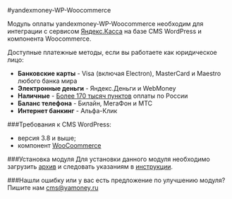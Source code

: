 #yandexmoney-WP-Woocommerce

Модуль оплаты yandexmoney-WP-Woocommerce необходим для интеграции с сервисом [Яндекс.Касса](http://kassa.yandex.ru/) на базе CMS WordPress и компонента Woocommerce. 

Доступные платежные методы, если вы работаете как юридическое лицо:
* **Банковские карты** -  Visa (включая Electron), MasterCard и Maestro любого банка мира
* **Электронные деньги** - Яндекс.Деньги и WebMoney
* **Наличные** - [Более 170 тысяч пунктов](https://money.yandex.ru/pay/doc.xml?id=526209) оплаты по России
* **Баланс телефона** - Билайн, МегаФон и МТС
* **Интернет банкинг** - Альфа-Клик

###Требования к CMS WordPress:
* версия 3.8 и выше;
* компонент [WooCoommerce](http://wordpress.org/plugins/woocommerce/)

###Установка модуля
Для установки данного модуля необходимо загрузить [архив](https://github.com/yandex-money/yandex-money-cms-wp-woocomerce/raw/master/yandex_money.zip) и следовать указаниям в [инструкции](https://github.com/ikarmanov/yandex-money-cms-wp-woocomerce/raw/master/%D0%98%D0%BD%D1%81%D1%82%D1%80%D1%83%D0%BA%D1%86%D0%B8%D1%8F%20%D0%AF%D0%BD%D0%B4%D0%B5%D0%BA%D1%81.%D0%9A%D0%B0%D1%81%D1%81%D1%8B%20%D0%B4%D0%BB%D1%8F%20WP%20WooCommerce.pdf).

###Нашли ошибку или у вас есть предложение по улучшению модуля?
Пишите нам cms@yamoney.ru
